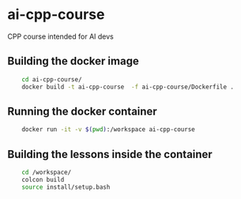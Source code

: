 # ai-cpp-course
CPP course intended for AI devs

## Building the docker image
```bash
    cd ai-cpp-course/
    docker build -t ai-cpp-course  -f ai-cpp-course/Dockerfile .
```

## Running the docker container
```bash
    docker run -it -v $(pwd):/workspace ai-cpp-course
```

## Building the lessons inside the container
```bash
    cd /workspace/
    colcon build
    source install/setup.bash
```

